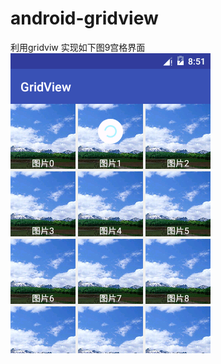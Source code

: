 # android-gridview
利用gridviw 实现如下图9宫格界面<br>
![image](https://github.com/LostKe/android-gridview/raw/master/icon.png)
